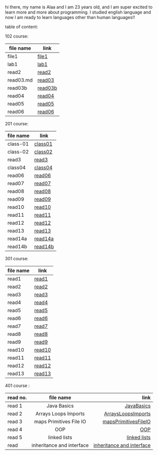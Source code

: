 hi there, my name is Alaa and I am 23 years old, and I am super excited to learn more and more about programming. I studied english language and now I am ready to learn languages other than human languages!! 

table of content:

102 course:

| file name      | link |
| ----------- | ----------- |
| file1      | [file1](102/file1.md)|
| lab1  | [lab1](102/lab1.md)       |
|read2| [read2](102/read2.md) |
|read03.md| [read03](102/read03.md) |
|read03b| [read03b](102/read03.md)|
|read04|[read04](102/read04.md) |
|read05|[read05](102/read05.md) |
|read06|[read06](102/read06.md) |

201 course:

| file name | link |
| ----------- | ----------- |
|class-01|[class01](201/class-01.md)|
|class-02|[class02](201/class-02.md)|
|read3|[read3](201/read3.md)|
|class04|[class04 ](201/class04.md)|
|read06|[read06 ](201/read06.md)|
|read07|[read07](201/read07.md)|
|read08|[read08](201/read08.md)| 
|read09|[read09](201/read09.md)|
|read10|[read10](201/read10.md)|
|read11|[read11](201/read11.md)|
|read12|[read12](201/read12.md)|
|read13|[read13](201/read13.md)|
|read14a|[read14a](201/read14a.md)|
|read14b|[read14b](201/read14b.md)|


301 course: 

| file name | link |
| ----------- | ----------- |
|read1|[read1](301/read1.md)|
|read2|[read2](301/read2.md)|
|read3|[read3](301/read3.md)|
|read4|[read4](301/read4.md)|
|read5|[read5](301/read5.md)|
|read6|[read6](301/read6.md)|
|read7|[read7](301/read7.md)|
|read8|[read8](301/read8.md)|
|read9|[read9](301/read9.md)|
|read10|[read10](301/read10.md)|
|read11|[read11](301/read11.md)|
|read12|[read12](301/read12.md)|
|read13|[read13](301/read13.md)|

401 course :



| read no.     | file name | link    |
| :---        |    :----:   |          ---: |
| read 1| Java Basics |[JavaBasics](401/JavaBasics.md)  |
| read 2|  Arrays Loops Imports|[ ArraysLoopsImports](401/ArraysLoopsImports.md)|
| read 3 | maps Primitives File IO |[mapsPrimitivesFileIO](401/mapsPrimitivesFileIO.md)  |
| read 4| OOP |[OOP](401/OOP.md)  |
| read 5| linked lists |[linked lists](401/LinkedLists.md)  |
| read | inheritance and interface |[inheritance and interface](401/inheritanceiiterfaces.md)  |















